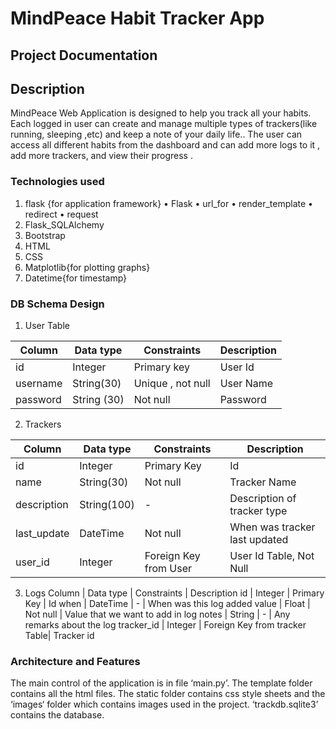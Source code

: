 # MindPeace Habit Tracker App

## Project Documentation 


## Description 
MindPeace Web Application is designed to help you track all your habits. Each logged in user can create and manage multiple types of trackers(like running, sleeping ,etc) and keep a note of your daily life.. The user can access all different habits from the dashboard  and can add more logs to it , add more trackers, and view their progress . 

### Technologies used 
1. flask {for application framework} 
    • Flask 
    • url_for 
    • render_template 
    • redirect 
    • request 
2. Flask_SQLAlchemy 
3. Bootstrap  
4. HTML
5. CSS
6. Matplotlib{for plotting graphs}
7. Datetime{for timestamp}

### DB Schema Design 
1. User Table 

|Column  | Data type | Constraints       | Description|
|--------|-----------|-------------------|------------|
|id      |   Integer | Primary key       | User Id    |
|username| String(30)| Unique , not null | User Name  |
|password|String (30)| Not null          | Password   |

2. Trackers

|Column      | Data type | Constraints              | Description|
|------------|-----------|--------------------------|------------|
|id          | Integer   | Primary Key              |     Id     |
|name        | String(30)| Not null                 |Tracker Name|
|description |String(100)|       -                  | Description of tracker type|
|last_update | DateTime  | Not null                 | When was tracker last updated|
|user_id     | Integer   | Foreign Key from User    |  User Id Table, Not Null|
                            



3. Logs
Column      | Data type | Constraints                   | Description
id          | Integer   | Primary Key                   |     Id
when        | DateTime  |       -                       | When was this log added
value       | Float     |   Not null                    | Value that we want to add in log
notes       | String    |       -                       | Any remarks about the log
tracker_id  | Integer   | Foreign Key from tracker Table| Tracker id



### Architecture and Features 

The main control of the application is in file ‘main.py’. 
The template folder contains all the html files. 
The static folder contains css style sheets and the ‘images‘  folder which contains images  used in the project. 
‘trackdb.sqlite3’ contains the database. 

